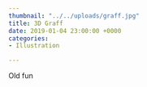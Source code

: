 ```yaml
---
thumbnail: "../../uploads/graff.jpg"
title: 3D Graff
date: 2019-01-04 23:00:00 +0000
categories:
- Illustration

---
```

Old fun